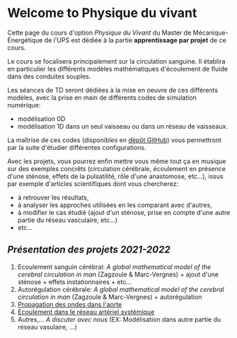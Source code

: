 # Welcome to Physique du vivant

Cette page du cours d'option _Physique du Vivant_ du Master de Mécanique-Énergétique de l'UPS
est dédiée à la partie **apprentissage par projet** de ce cours.

Le cours se focalisera principalement sur la circulation sanguine.
Il établira en particulier les différents modèles mathématiques d'écoulement de
fluide dans des conduites souples.

Les séances de TD seront dédiées à la mise en oeuvre de ces différents modèles,
avec la prise en main de différents codes de simulation numérique:
- modélisation 0D
- modélisation 1D
dans un seul vaisseau ou dans un réseau de vaisseaux.

La maîtrise de ces codes (disponibles en [dépôt GitHub](https://github.com/PattyPat31/Mecanique-du-vivant))
vous permettront par la suite d'étudier différentes configurations.

Avec les projets, vous pourrez enfin mettre vous même tout ça en musique sur
des exemples concrêts (circulation cérébrale, écoulement en présence d'une sténose, 
effets de la pulsatilité, rôle d'une anastomose, etc...), issus par exemple d'articles 
scientifiques dont vous chercherez:
- à retrouver les résultats,
- à analyser les approches utilisées en les comparant avec d'autres,
- à modifier le cas étudié (ajout d'un sténose, prise en compte d'une autre partie du réseau vasculaire, etc...)
- etc...

## _Présentation des projets 2021-2022_

1. Ecoulement sanguin cérébral: _A global mathematical model of the cerebral circulation in man_ (Zagzoule & Marc-Vergnes) + ajout d'une sténose + effets instationnaires + etc...
2. Autorégulation cérébrale: _A global mathematical model of the cerebral circulation in man_ (Zagzoule & Marc-Vergnes) + autorégulation
3. [Propagation des ondes dans l'aorte](projet_aorte.md)
4. [Ecoulement dans le réseau artériel systémique](projet_reseau_arteriel.md)
5. Autres,... _A discuter avec nous_ (EX: Modélisation dans autre partie du réseau vasulaire, ...)

